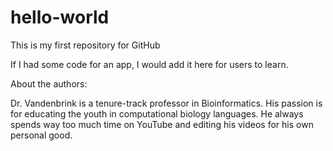 # hello-world
This is my first repository for GitHub 


If I had some code for an app, I would add it here for users to learn.

About the authors: 

Dr. Vandenbrink is a tenure-track professor in Bioinformatics. His passion is for educating the youth in computational biology languages. He always spends way too much time on YouTube and editing his videos for his own personal good. 
